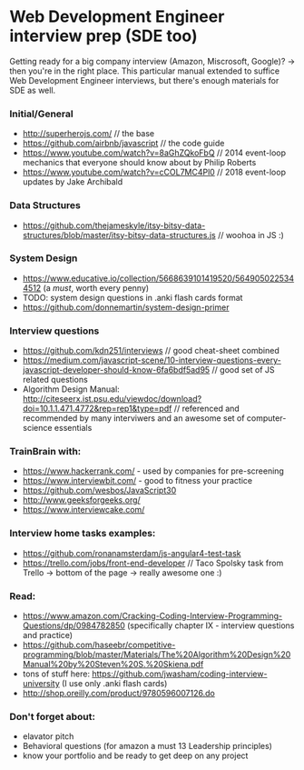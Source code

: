 # Web Development Engineer interview prep (SDE too)
Getting ready for a big company interview (Amazon, Miscrosoft, Google)? -> then you're in the right place.
This particular manual extended to suffice Web Development Engineer interviews, but there's enough materials for SDE as well.

### Initial/General
- http://superherojs.com/  // the base
- https://github.com/airbnb/javascript // the code guide
- https://www.youtube.com/watch?v=8aGhZQkoFbQ // 2014 event-loop mechanics that everyone should know about by Philip Roberts
- https://www.youtube.com/watch?v=cCOL7MC4Pl0 // 2018 event-loop updates by Jake Archibald

### Data Structures
 - https://github.com/thejameskyle/itsy-bitsy-data-structures/blob/master/itsy-bitsy-data-structures.js // woohoa in JS :)

### System Design
 - https://www.educative.io/collection/5668639101419520/5649050225344512 (a *must*, worth every penny)
 - TODO: system design questions in .anki flash cards format
 - https://github.com/donnemartin/system-design-primer

### Interview questions
 - https://github.com/kdn251/interviews // good cheat-sheet combined
 - https://medium.com/javascript-scene/10-interview-questions-every-javascript-developer-should-know-6fa6bdf5ad95 // good set of JS related questions
 - Algorithm Design Manual: http://citeseerx.ist.psu.edu/viewdoc/download?doi=10.1.1.471.4772&rep=rep1&type=pdf // referenced and recommended by many interviwers and an awesome set of computer-science essentials

### TrainBrain with:
 - https://www.hackerrank.com/ - used by companies for pre-screening
 - https://www.interviewbit.com/ - good to fitness your practice
 - https://github.com/wesbos/JavaScript30
 - http://www.geeksforgeeks.org/
 - https://www.interviewcake.com/

### Interview home tasks examples:
 - https://github.com/ronanamsterdam/js-angular4-test-task
 - https://trello.com/jobs/front-end-developer // Taco Spolsky task from Trello -> bottom of the page -> really awesome one :)

### Read:
 - https://www.amazon.com/Cracking-Coding-Interview-Programming-Questions/dp/0984782850 (specifically chapter IX - interview questions and practice)
 - https://github.com/haseebr/competitive-programming/blob/master/Materials/The%20Algorithm%20Design%20Manual%20by%20Steven%20S.%20Skiena.pdf
 - tons of stuff here: https://github.com/jwasham/coding-interview-university (I use only .anki flash cards)
 - http://shop.oreilly.com/product/9780596007126.do
 
 ### Don't forget about:
  - elavator pitch
  - Behavioral questions (for amazon a must 13 Leadership principles)
  - know your portfolio and be ready to get deep on any project
